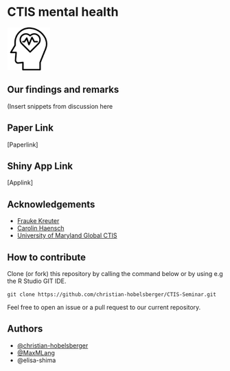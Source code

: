 # CTIS mental health
<img src="shiny/ctis-app/www/icon.png" width="100" height="100">

## Our findings and remarks
(Insert snippets from discussion here

## Paper Link
[Paperlink]

## Shiny App Link
[Applink]

## Acknowledgements
- [Frauke Kreuter](https://www.soda.statistik.uni-muenchen.de/people/professors/kreuter1/index.html)
- [Carolin Haensch](https://www.soda.statistik.uni-muenchen.de/people/employees/haensch/index.html) 
- [University of Maryland Global CTIS](https://covidmap.umd.edu/)

## How to contribute
Clone (or fork) this repository by calling the command below or by using e.g the R Studio GIT IDE.
```
git clone https://github.com/christian-hobelsberger/CTIS-Seminar.git
```

Feel free to open an issue or a pull request to our current repository.

## Authors

- [@christian-hobelsberger](https://www.github.com/christian-hobelsberger)
- [@MaxMLang](https://www.github.com/MaxMLang)
- @elisa-shima



